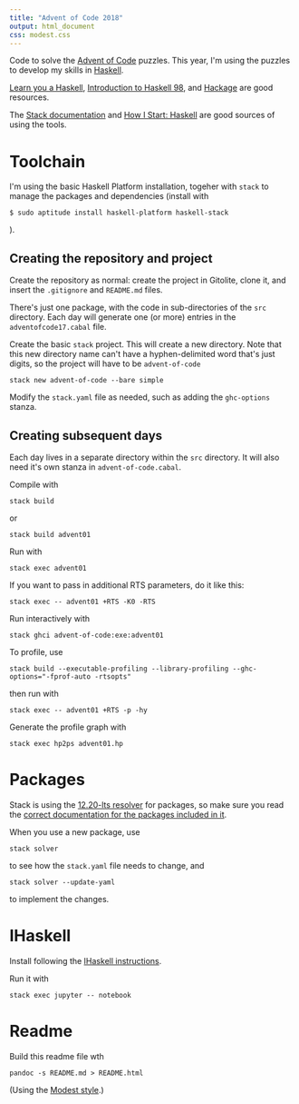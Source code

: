 ```yaml
---
title: "Advent of Code 2018"
output: html_document
css: modest.css
---
```

Code to solve the [Advent of Code](http://adventofcode.com/2018/) puzzles. This year, I'm using the puzzles to develop my skills in [Haskell](https://wiki.haskell.org/Haskell).

[Learn you a Haskell](http://learnyouahaskell.com/chapters), [Introduction to Haskell 98](https://www.haskell.org/tutorial/index.html), and [Hackage](https://hackage.haskell.org/) are good resources.

The [Stack documentation](https://docs.haskellstack.org/en/stable/README/) and [How I Start: Haskell](http://howistart.org/posts/haskell/1/) are good sources of using the tools. 

# Toolchain

I'm using the basic Haskell Platform installation, togeher with `stack` to manage the packages and dependencies (install with
```
$ sudo aptitude install haskell-platform haskell-stack
```
).

## Creating the repository and project
Create the repository as normal: create the project in Gitolite, clone it, and insert the `.gitignore` and `README.md` files.

There's just one package, with the code in sub-directories of the `src` directory. Each day will generate one (or more) entries in the `adventofcode17.cabal` file.

Create the basic `stack` project. This will create a new directory. Note that this new directory name can't have a hyphen-delimited word that's just digits, so the project will have to be `advent-of-code`

```
stack new advent-of-code --bare simple
```

Modify the `stack.yaml` file as needed, such as adding the `ghc-options` stanza. 

## Creating subsequent days

Each day lives in a separate directory within the `src` directory. It will also need it's own stanza in `advent-of-code.cabal`.

Compile with
```
stack build
```
or 
```
stack build advent01
```

Run with
```
stack exec advent01
```

If you want to pass in additional RTS parameters, do it like this:
```
stack exec -- advent01 +RTS -K0 -RTS
```

Run interactively with
```
stack ghci advent-of-code:exe:advent01
```

To profile, use 
```
stack build --executable-profiling --library-profiling --ghc-options="-fprof-auto -rtsopts"
```
then run with
```
stack exec -- advent01 +RTS -p -hy
```
Generate the profile graph with
```
stack exec hp2ps advent01.hp
```

# Packages

Stack is using the [12.20-lts resolver](https://www.stackage.org/lts-12.20) for packages, so make sure you read the [correct documentation for the packages included in it](https://www.stackage.org/lts-12.20/docs).

When you use a new package, use 

```
stack solver
```
to see how the `stack.yaml` file needs to change, and 
```
stack solver --update-yaml
```
to implement the changes.

# IHaskell

Install following the [IHaskell instructions](https://github.com/gibiansky/IHaskell).

Run it with

```
stack exec jupyter -- notebook
```

# Readme

Build this readme file wth
```
pandoc -s README.md > README.html
```

(Using the [Modest style](https://github.com/markdowncss/modest).)
